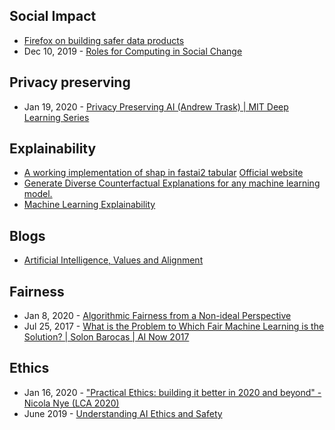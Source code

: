 ## Social Impact
- [Firefox on building safer data products](https://twitter.com/abbycabs/status/1222437501895421955)
- Dec 10, 2019 - [Roles for Computing in Social Change](https://arxiv.org/abs/1912.04883)

## Privacy preserving
- Jan 19, 2020 - [Privacy Preserving AI (Andrew Trask) | MIT Deep Learning Series](https://www.youtube.com/watch?v=4zrU54VIK6k)

## Explainability
- [A working implementation of shap in fastai2 tabular](https://github.com/muellerzr/fastai2-SHAP) [Official website](https://muellerzr.github.io/fastshap/)
- [Generate Diverse Counterfactual Explanations for any machine learning model.](https://github.com/microsoft/dice)
- [Machine Learning Explainability](https://www.kaggle.com/learn/machine-learning-explainability)

## Blogs
- [Artificial Intelligence, Values and Alignment](https://deepmind.com/research/publications/Artificial-Intelligence-Values-and-Alignment)

## Fairness
- Jan 8, 2020 - [Algorithmic Fairness from a Non-ideal Perspective](https://arxiv.org/abs/2001.09773)
- Jul 25, 2017 - [What is the Problem to Which Fair Machine Learning is the Solution? | Solon Barocas | AI Now 2017](https://www.youtube.com/watch?time_continue=4&v=S_AkPi6-r3Y&feature=emb_title)

## Ethics
- Jan 16, 2020 - ["Practical Ethics: building it better in 2020 and beyond" - Nicola Nye (LCA 2020)](https://www.youtube.com/watch?list=PLD8dAKx4J2I7pzm1pjAcreW4p7SWaXcGO&v=P4Uf4eL8qAU)
- June 2019 - [Understanding AI Ethics and Safety](https://www.turing.ac.uk/sites/default/files/2019-06/understanding_artificial_intelligence_ethics_and_safety.pdf)